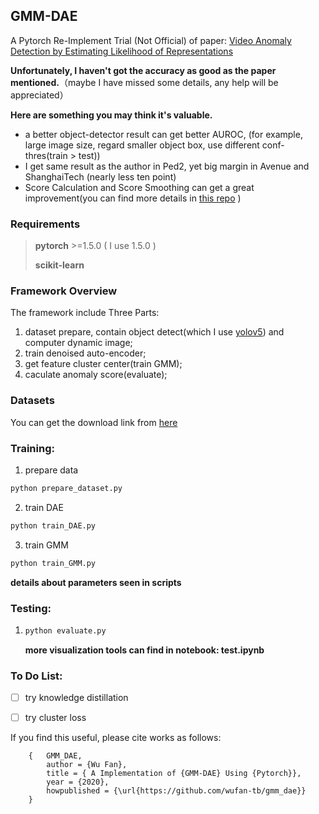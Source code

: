 ## GMM-DAE



A Pytorch Re-Implement Trial (Not Official) of paper: [Video Anomaly Detection by Estimating Likelihood
of Representations](https://arxiv.org/pdf/2012.01468.pdf)



**Unfortunately, I haven't got the accuracy as good as the paper mentioned.**（maybe I have missed some details, any help will be appreciated）



**Here are something you may think it's valuable.**

- a better object-detector result can get better AUROC, (for example, large image size, regard smaller object box, use different conf-thres(train > test))
- I get same result as the author in Ped2, yet big margin in Avenue and ShanghaiTech (nearly less ten point)
- Score Calculation and Score Smoothing can get a great improvement(you can find more details in [this repo](https://github.com/fjchange/object_centric_VAD) )

### Requirements

> **pytorch** >=1.5.0 ( I use 1.5.0 )
>
> **scikit-learn**

### Framework Overview

The framework include Three Parts:

1. dataset prepare, contain object detect(which I use [yolov5](https://github.com/ultralytics/yolov5)) and computer dynamic image;
2. train denoised auto-encoder;
3. get feature cluster center(train GMM);
4. caculate anomaly score(evaluate);

### Datasets

You can get the download link from [here](github.com/StevenLiuWen/ano_pred_cvpr2018)

### Training:

1. prepare data

```python
python prepare_dataset.py
```

2. train DAE

```python
python train_DAE.py
```

3. train GMM

```python
python train_GMM.py
```

**details about parameters seen in scripts**

### Testing:

1. ```python
   python evaluate.py 
   ```

   **more visualization tools can find in notebook: test.ipynb**

### To Do List:

- [ ] try knowledge distillation
- [ ] try cluster loss



If you find this useful, please cite works as follows:

```
    {   GMM_DAE,
        author = {Wu Fan},
        title = { A Implementation of {GMM-DAE} Using {Pytorch}},
        year = {2020},
        howpublished = {\url{https://github.com/wufan-tb/gmm_dae}}
    }
```

